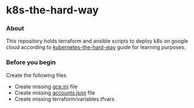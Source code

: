 # k8s-the-hard-way

### About
This repository holds terraform and ansible scripts to deploy k8s on google cloud according to [kubernetes-the-hard-way](https://github.com/kelseyhightower/kubernetes-the-hard-way) guide for learning purposes.

### Before you begin
Create the following files
* Create missing [gce.ini](https://github.com/ansible/ansible/blob/devel/contrib/inventory/gce.ini) file
* Create missing [accounts.json](https://www.terraform.io/docs/providers/google/index.html#authentication-json-file) file
* Create missing terraform/variables.tfvars

